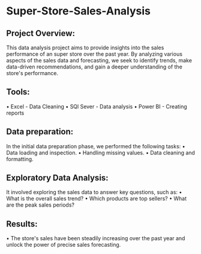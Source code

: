 # Super-Store-Sales-Analysis

## Project Overview:
This data analysis project aims to provide insights into the sales performance of an super store over the past year. By analyzing various aspects of the sales data and forecasting, we seek to identify trends, make data-driven recommendations, and gain a deeper understanding of the store's performance.

## Tools:
 • Excel - Data Cleaning
 • SQl Sever - Data analysis
 • Power BI - Creating reports

## Data preparation: 
In the initial data preparation phase, we performed the following tasks:
 • Data loading and inspection.
 • Handling missing values.
 • Data cleaning and formatting.

## Exploratory Data Analysis:
It involved exploring the sales data to answer key questions, such as:
• What is the overall sales trend?
• Which products are top sellers?
• What are the peak sales periods?

## Results:
• The store's sales have been steadily increasing over the past year and unlock the power of precise sales forecasting.
